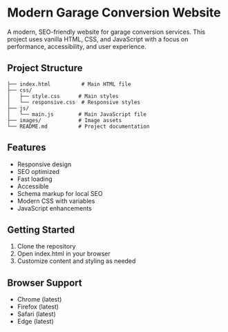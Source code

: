 # Modern Garage Conversion Website

A modern, SEO-friendly website for garage conversion services. This project uses vanilla HTML, CSS, and JavaScript with a focus on performance, accessibility, and user experience.

## Project Structure

```
├── index.html          # Main HTML file
├── css/
│   ├── style.css      # Main styles
│   └── responsive.css  # Responsive styles
├── js/
│   └── main.js        # Main JavaScript file
├── images/            # Image assets
└── README.md          # Project documentation
```

## Features

- Responsive design
- SEO optimized
- Fast loading
- Accessible
- Schema markup for local SEO
- Modern CSS with variables
- JavaScript enhancements

## Getting Started

1. Clone the repository
2. Open index.html in your browser
3. Customize content and styling as needed

## Browser Support

- Chrome (latest)
- Firefox (latest)
- Safari (latest)
- Edge (latest)